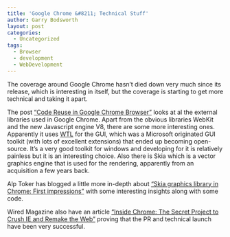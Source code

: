 ```yaml
---
title: 'Google Chrome &#8211; Technical Stuff'
author: Garry Bodsworth
layout: post
categories:
  - Uncategorized
tags:
  - Browser
  - development
  - WebDevelopment
---
```

The coverage around Google Chrome hasn&#8217;t died down very much since its release, which is interesting in itself, but the coverage is starting to get more technical and taking it apart.

The post [&#8220;Code Reuse in Google Chrome Browser&#8221;][1] looks at al the external libraries used in Google Chrome. Apart from the obvious libraries WebKit and the new Javascript engine V8, there are some more interesting ones. Apparently it uses [WTL][2] for the GUI, which was a Microsoft originated GUI toolkit (with lots of excellent extensions) that ended up becoming open-source. It&#8217;s a very good toolkit for windows and developing for it is relatively painless but it is an interesting choice. Also there is Skia which is a vector graphics engine that is used for the rendering, apparently from an acquisition a few years back.

Alp Toker has blogged a little more in-depth about [&#8220;Skia graphics library in Chrome: First impressions&#8221;][3] with some interesting insights along with some code.

Wired Magazine also have an article [&#8220;Inside Chrome: The Secret Project to Crush IE and Remake the Web&#8221;][4] proving that the PR and technical launch have been very successful.

 [1]: http://www.catonmat.net/blog/code-reuse-in-google-chrome-browser/
 [2]: http://wtl.sourceforge.net/
 [3]: http://www.atoker.com/blog/2008/09/06/skia-graphics-library-in-chrome-first-impressions/
 [4]: http://www.wired.com/techbiz/it/magazine/16-10/mf_chrome?currentPage=all